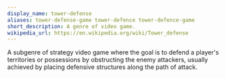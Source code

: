 ```yaml
---
display_name: tower-defense
aliases: tower-defense-game tower-defence tower-defence-game
short_description: A genre of video game.
wikipedia_url: https://en.wikipedia.org/wiki/Tower_defense
---
```

A subgenre of strategy video game where the goal is to defend a player's territories or possessions by obstructing the enemy attackers, usually achieved by placing defensive structures along the path of attack.
